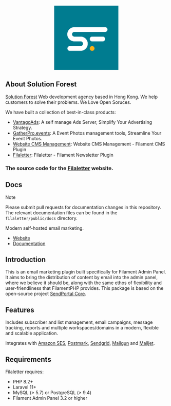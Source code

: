 
<p align="center"><a href="https://solutionforest.com" target="_blank"><img src="https://github.com/solutionforest/.github/blob/main/docs/images/sf.png?raw=true" width="200"></a></p>


## About Solution Forest

[Solution Forest](https://solutionforest.com) Web development agency based in Hong Kong. We help customers to solve their problems. We Love Open Soruces. 

We have built a collection of best-in-class products:

- [VantagoAds](https://vantagoads.com): A self manage Ads Server, Simplify Your Advertising Strategy.
- [GatherPro.events](https://gatherpro.events): A Event Photos management tools, Streamline Your Event Photos.
- [Website CMS Management](https://filamentphp.com/plugins/solution-forest-cms-website): Website CMS Management - Filament CMS Plugin
- [Filaletter](https://filaletter.solutionforest.net): Filaletter - Filament Newsletter Plugin


### The source code for the [Filaletter](https://filaletter.solutionforest.net) website.

## Docs

> [!NOTE]
> Please submit pull requests for documentation changes in this repository. The relevant documentation files can be found in the `filaletter/public/docs` directory.


Modern self-hosted email marketing.

- [Website](https://filaletter.solutionforest.net)
- [Documentation](https://filaletter.solutionforest.net/documentation/1-getting-started/1-introduction)

## Introduction

This is an email marketing plugin built specifically for Filament Admin Panel. It aims to bring the distribution of content by email into the admin panel, where we believe it should be, along with the same ethos of flexibility and user-friendliness that FilamentPHP provides. This package is based on the open-source project [SendPortal Core](https://github.com/mettle/sendportal-core).


## Features
Includes subscriber and list management, email campaigns, message tracking, reports and multiple workspaces/domains in a modern, flexible and scalable application.

Integrates with [Amazon SES](https://aws.amazon.com/ses), [Postmark](https://postmarkapp.com), [Sendgrid](https://sendgrid.com), [Mailgun](https://www.mailgun.com/) and [Mailjet](https://www.mailjet.com).


## Requirements
Filaletter requires:

- PHP 8.2+
- Laravel 11+
- MySQL (≥ 5.7) or PostgreSQL (≥ 9.4)
- Filament Admin Panel 3.2 or higher

